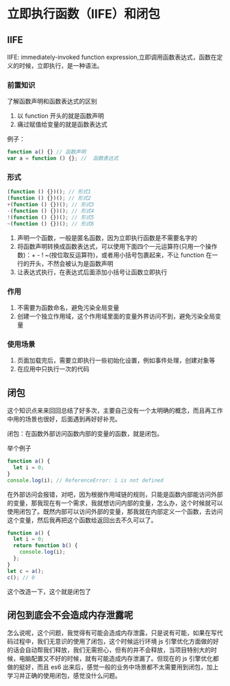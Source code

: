 # 立即执行函数（IIFE）和闭包

## IIFE

IIFE: immediately-invoked function expression,立即调用函数表达式，函数在定义的时候，立即执行，是一种语法。

### 前置知识

了解函数声明和函数表达式的区别

1. 以 function 开头的就是函数声明
2. 痛过赋值给变量的就是函数表达式

例子：

```js
function a() {} // 函数声明
var a = function () {}; //  函数表达式
```

### 形式

```js
(function () {})(); // 形式1
(function () {})(); // 形式2
+(function () {})(); // 形式3
-(function () {})(); // 形式4
!(function () {})(); // 形式5
~(function () {})(); // 形式6
```

1. 声明一个函数，一般是匿名函数，因为立即执行函数是不需要名字的
2. 将函数声明转换成函数表达式，可以使用下面四个一元运算符(只用一个操作数)：+ - ! ~(按位取反运算符)，或者用小括号包裹起来，不让 function 在一行的开头，不然会被认为是函数声明
3. 让表达式执行，在表达式后面添加小括号让函数立即执行

### 作用

1. 不需要为函数命名，避免污染全局变量
2. 创建一个独立作用域，这个作用域里面的变量外界访问不到，避免污染全局变量

### 使用场景

1. 页面加载完后，需要立即执行一些初始化设置，例如事件处理，创建对象等
2. 在应用中只执行一次的代码

## 闭包

这个知识点来来回回总结了好多次，主要自己没有一个太明确的概念，而且再工作中用的场景也很好，后面遇到再好好补充。

闭包：在函数外部访问函数内部的变量的函数，就是闭包。

举个例子

```js
function a() {
  let i = 0;
}
console.log(i); // ReferenceError: i is not defined
```

在外部访问会报错，对吧，因为根据作用域链的规则，只能是函数内部能访问外部的变量，那我现在有一个需求，我就想访问内部的变量，怎么办，这个时候就可以使用闭包了。既然内部可以访问外部的变量，那我就在内部定义一个函数，去访问这个变量，然后我再把这个函数给返回出去不久可以了。

```js
function a() {
  let i = 0;
  return function b() {
    console.log(i);
  };
}
let c = a();
c(); // 0
```

这个改造一下，这个就是闭包了

## 闭包到底会不会造成内存泄露呢

怎么说呢，这个问题，我觉得有可能会造成内存泄露，只是说有可能，如果在写代码过程中，我们无意识的使用了闭包，这个时候运行环境 js 引擎优化方面做的好的话会自动帮我们释放，我们无需担心，但有的并不会释放，当项目特别大的时候，电脑配置又不好的时候，就有可能造成内存泄漏了。但现在的 js 引擎优化都做的挺好，而且 es6 出来后，感觉一般的业务中场景都不太需要用到闭包，加上学习并正确的使用闭包，感觉没什么问题。
